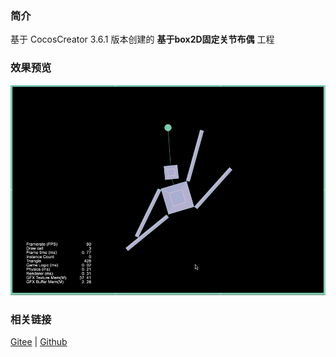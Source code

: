 ### 简介

基于 CocosCreator 3.6.1 版本创建的 **基于box2D固定关节布偶** 工程

### 效果预览
![image](../../../gif/202211/2022110313.gif)

### 相关链接
[Gitee](https://gitee.com/mirrors_cocos-creator/cocos-example-physics/tree/v3.x/2d/box2d/assets/cases/example/joints) | [Github](https://github.com/cocos/cocos-example-physics/tree/v3.x/2d/box2d/assets/cases/example/joints)